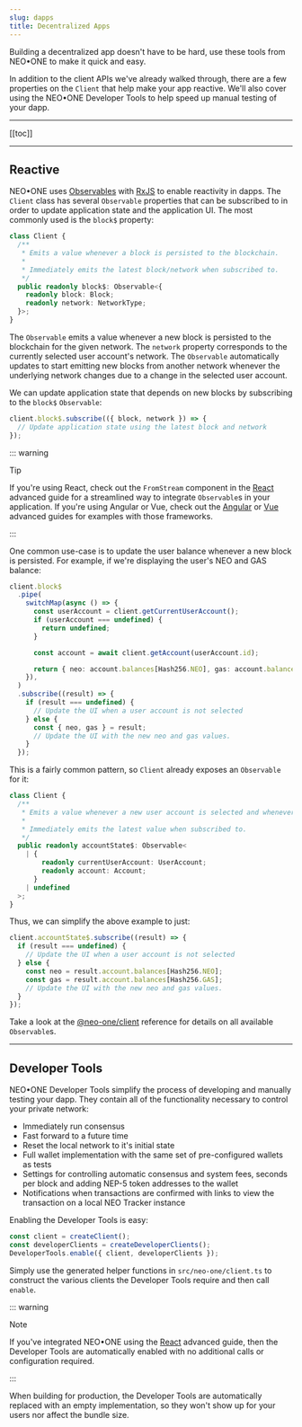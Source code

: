 ```yaml
---
slug: dapps
title: Decentralized Apps
---
```


Building a decentralized app doesn't have to be hard, use these tools from NEO•ONE to make it quick and easy.

In addition to the client APIs we've already walked through, there are a few properties on the `Client` that help make your app reactive. We'll also cover using the NEO•ONE Developer Tools to help speed up manual testing of your dapp.

---

[[toc]]

---

## Reactive

NEO•ONE uses [Observables](http://reactivex.io/) with [RxJS](http://reactivex.io/rxjs) to enable reactivity in dapps. The `Client` class has several `Observable` properties that can be subscribed to in order to update application state and the application UI. The most commonly used is the `block$` property:

```typescript
class Client {
  /**
   * Emits a value whenever a block is persisted to the blockchain.
   *
   * Immediately emits the latest block/network when subscribed to.
   */
  public readonly block$: Observable<{
    readonly block: Block;
    readonly network: NetworkType;
  }>;
}
```

The `Observable` emits a value whenever a new block is persisted to the blockchain for the given network. The `network` property corresponds to the currently selected user account's network. The `Observable` automatically updates to start emitting new blocks from another network whenever the underlying network changes due to a change in the selected user account.

We can update application state that depends on new blocks by subscribing to the `block$` `Observable`:

```typescript
client.block$.subscribe(({ block, network }) => {
  // Update application state using the latest block and network
});
```

::: warning

Tip

If you're using React, check out the `FromStream` component in the [React](/docs/react) advanced guide for a streamlined way to integrate `Observable`s in your application. If you're using Angular or Vue, check out the [Angular](/docs/angular) or [Vue](/docs/vue) advanced guides for examples with those frameworks.

:::

One common use-case is to update the user balance whenever a new block is persisted. For example, if we're displaying the user's NEO and GAS balance:

```typescript
client.block$
  .pipe(
    switchMap(async () => {
      const userAccount = client.getCurrentUserAccount();
      if (userAccount === undefined) {
        return undefined;
      }

      const account = await client.getAccount(userAccount.id);

      return { neo: account.balances[Hash256.NEO], gas: account.balances[Hash256.GAS] };
    }),
  )
  .subscribe((result) => {
    if (result === undefined) {
      // Update the UI when a user account is not selected
    } else {
      const { neo, gas } = result;
      // Update the UI with the new neo and gas values.
    }
  });
```

This is a fairly common pattern, so `Client` already exposes an `Observable` for it:

```typescript
class Client {
  /**
   * Emits a value whenever a new user account is selected and whenever a block is persisted to the blockchain.
   *
   * Immediately emits the latest value when subscribed to.
   */
  public readonly accountState$: Observable<
    | {
        readonly currentUserAccount: UserAccount;
        readonly account: Account;
      }
    | undefined
  >;
}
```

Thus, we can simplify the above example to just:

```typescript
client.accountState$.subscribe((result) => {
  if (result === undefined) {
    // Update the UI when a user account is not selected
  } else {
    const neo = result.account.balances[Hash256.NEO];
    const gas = result.account.balances[Hash256.GAS];
    // Update the UI with the new neo and gas values.
  }
});
```

Take a look at the [@neo-one/client](/reference/@neo-one/client) reference for details on all available `Observable`s.

---

## Developer Tools

NEO•ONE Developer Tools simplify the process of developing and manually testing your dapp. They contain all of the functionality necessary to control your private network:

- Immediately run consensus
- Fast forward to a future time
- Reset the local network to it's initial state
- Full wallet implementation with the same set of pre-configured wallets as tests
- Settings for controlling automatic consensus and system fees, seconds per block and adding NEP-5 token addresses to the wallet
- Notifications when transactions are confirmed with links to view the transaction on a local NEO Tracker instance

Enabling the Developer Tools is easy:

```typescript
const client = createClient();
const developerClients = createDeveloperClients();
DeveloperTools.enable({ client, developerClients });
```

Simply use the generated helper functions in `src/neo-one/client.ts` to construct the various clients the Developer Tools require and then call `enable`.

::: warning

Note

If you've integrated NEO•ONE using the [React](/docs/react) advanced guide, then the Developer Tools are automatically enabled with no additional calls or configuration required.

:::

When building for production, the Developer Tools are automatically replaced with an empty implementation, so they won't show up for your users nor affect the bundle size.
